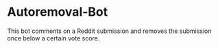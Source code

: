 # Autoremoval-Bot
This bot comments on a Reddit submission and removes the submission once below a certain vote score.
